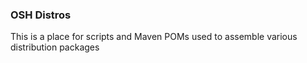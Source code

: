 ### OSH Distros

This is a place for scripts and Maven POMs used to assemble various distribution packages
